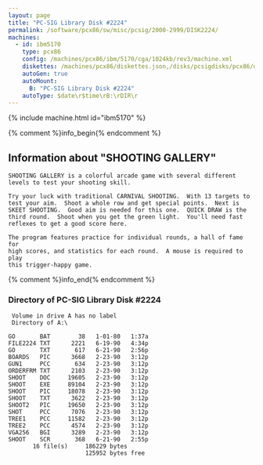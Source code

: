 ```yaml
---
layout: page
title: "PC-SIG Library Disk #2224"
permalink: /software/pcx86/sw/misc/pcsig/2000-2999/DISK2224/
machines:
  - id: ibm5170
    type: pcx86
    config: /machines/pcx86/ibm/5170/cga/1024kb/rev3/machine.xml
    diskettes: /machines/pcx86/diskettes.json,/disks/pcsigdisks/pcx86/diskettes.json
    autoGen: true
    autoMount:
      B: "PC-SIG Library Disk #2224"
    autoType: $date\r$time\rB:\rDIR\r
---
```


{% include machine.html id="ibm5170" %}

{% comment %}info_begin{% endcomment %}

## Information about "SHOOTING GALLERY"

    SHOOTING GALLERY is a colorful arcade game with several different
    levels to test your shooting skill.
    
    Try your luck with traditional CARNIVAL SHOOTING.  With 13 targets to
    test your aim.  Shoot a whole row and get special points.  Next is
    SKEET SHOOTING.  Good aim is needed for this one.  QUICK DRAW is the
    third round.  Shoot when you get the green light.  You'll need fast
    reflexes to get a good score here.
    
    The program features practice for individual rounds, a hall of fame for
    high scores, and statistics for each round.  A mouse is required to play
    this trigger-happy game.
{% comment %}info_end{% endcomment %}


### Directory of PC-SIG Library Disk #2224

     Volume in drive A has no label
     Directory of A:\

    GO       BAT        38   1-01-80   1:37a
    FILE2224 TXT      2221   6-19-90   4:34p
    GO       TXT       617   6-21-90   2:56p
    BOARDS   PIC      3668   2-23-90   3:12p
    GUN1     PCC       634   2-23-90   3:12p
    ORDERFRM TXT      2103   2-23-90   3:12p
    SHOOT    DOC     19605   2-23-90   3:12p
    SHOOT    EXE     89104   2-23-90   3:12p
    SHOOT    PIC     18078   2-23-90   3:12p
    SHOOT    TXT      3622   2-23-90   3:12p
    SHOOT2   PIC     19650   2-23-90   3:12p
    SHOT     PCC      7076   2-23-90   3:12p
    TREE1    PCC     11582   2-23-90   3:12p
    TREE2    PCC      4574   2-23-90   3:12p
    VGA256   BGI      3289   2-23-90   3:12p
    SHOOT    SCR       368   6-21-90   2:55p
           16 file(s)     186229 bytes
                          125952 bytes free
